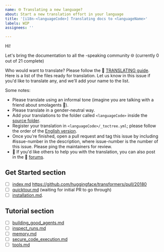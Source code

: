 ```yaml
---
name: 🌐 Translating a new language?
about: Start a new translation effort in your language
title: '[i18n-<languageCode>] Translating docs to <languageName>'
labels: WIP
assignees: ''

---
```


<!--
Note: Please search to see if an issue already exists for the language you are trying to translate.
-->

Hi!

Let's bring the documentation to all the <languageName>-speaking community 🌐 (currently 0 out of 21 complete)

Who would want to translate? Please follow the 🤗 [TRANSLATING guide](https://github.com/huggingface/smolagents/blob/main/docs/TRANSLATING.md). Here is a list of the files ready for translation. Let us know in this issue if you'd like to translate any, and we'll add your name to the list.

Some notes:

* Please translate using an informal tone (imagine you are talking with a friend about smolagents 🤗).
* Please translate in a gender-neutral way.
* Add your translations to the folder called `<languageCode>` inside the [source folder](https://github.com/huggingface/smolagents/tree/main/docs/source).
* Register your translation in `<languageCode>/_toctree.yml`; please follow the order of the [English version](https://github.com/huggingface/transformers/blob/main/docs/source/en/_toctree.yml).
* Once you're finished, open a pull request and tag this issue by including #issue-number in the description, where issue-number is the number of this issue. Please ping the maintainers for review.
* 🙋 If you'd like others to help you with the translation, you can also post in the 🤗 [forums](https://discuss.huggingface.co/).

## Get Started section

- [ ] [index.md](https://github.com/huggingface/smolagents/blob/main/docs/source/en/index.md) https://github.com/huggingface/transformers/pull/20180
- [ ] [quicktour.md](https://github.com/huggingface/smolagents/blob/main/docs/source/en/guided_tour.md) (waiting for initial PR to go through)
- [ ] [installation.md](https://github.com/huggingface/smolagents/blob/main/docs/source/en/installation.md).

## Tutorial section
- [ ] [building_good_agents.md](https://github.com/huggingface/smolagents/blob/main/docs/source/en/tutorials/building_good_agents.md)
- [ ]  [inspect_runs.md](https://github.com/huggingface/smolagents/blob/main/docs/source/en/tutorials/inspect_runs.md)
- [ ]  [memory.md](https://github.com/huggingface/smolagents/blob/main/docs/source/en/tutorials/memory.md)
- [ ]  [secure_code_execution.md](https://github.com/huggingface/smolagents/blob/main/docs/source/en/tutorials/secure_code_execution.md)
- [ ]  [tools.md](https://github.com/huggingface/smolagents/blob/main/docs/source/en/tutorials/tools.md)

<!--
Keep on adding more as you go 🔥
-->